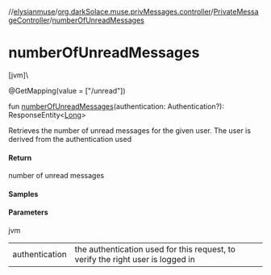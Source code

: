 //[elysianmuse](../../../index.md)/[org.darkSolace.muse.privMessages.controller](../index.md)/[PrivateMessageController](index.md)/[numberOfUnreadMessages](number-of-unread-messages.md)

# numberOfUnreadMessages

[jvm]\

@GetMapping(value = [&quot;/unread&quot;])

fun [numberOfUnreadMessages](number-of-unread-messages.md)(authentication: Authentication?): ResponseEntity&lt;[Long](https://kotlinlang.org/api/latest/jvm/stdlib/kotlin/-long/index.html)&gt;

Retrieves the number of unread messages for the given user. The user is derived from the authentication used

#### Return

number of unread messages

#### Samples

#### Parameters

jvm

| | |
|---|---|
| authentication | the authentication used for this request, to verify the right user is logged in |
